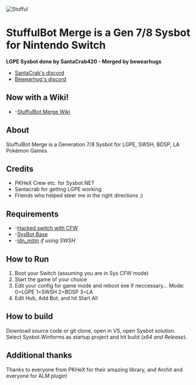 ![Stufful](https://cdn.discordapp.com/attachments/733453918498979944/964983965452738620/stufful.gif)
# StuffulBot Merge is a Gen 7/8 Sysbot for Nintendo Switch

**LGPE Sysbot done by SantaCrab420 - Merged by bewearhugs**

* [SantaCrab's discord](https://www.piplup.net)
* [Bewearhug's discord](https://tiny.cc/bwhd)

## Now with a Wiki!
* -[StuffulBot Merge Wiki](https://github.com/bewearhugs/StuffulBot-MergeBot.NET/wiki)
## About
StuffulBot Merge is a Generation 7/8 Sysbot for LGPE, SWSH, BDSP, LA Pokémon Games

## Credits
* PKHeX Crew etc. for Sysbot.NET
* Santacrab for getting LGPE working
* Friends who helped steer me in the right directions ;)

## Requirements
* -[Hacked switch with CFW](https://nh-server.github.io/switch-guide/user_guide/getting_started/)
* -[SysBot Base](https://github.com/olliz0r/sys-botbase)
* -[ldn_mitm](https://github.com/spacemeowx2/ldn_mitm) *if using SWSH*

## How to Run
1. Boot your Switch (assuming you are in Sys CFW mode)
2. Start the game of your choice
3. Edit your config for game mode and reboot exe if neccessary...  Mode:  0=LGPE 1=SWSH 2=BDSP 3=LA
5. Edit Hub, Add Bot, and hit Start All

## How to build
Download source code or git clone, open in VS, open Sysbot solution. Select Sysbot.Winforms as startup project and hit build (*x64 and Release*).

## Additional thanks
Thanks to everyone from PKHeX for their amazing library, and Archit and everyone for ALM plugin!
